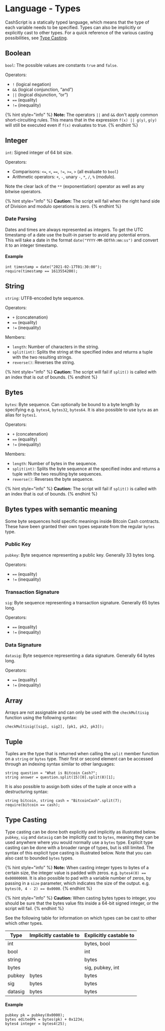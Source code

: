 # Language - Types

CashScript is a statically typed language, which means that the type of each variable needs to be specified. Types can also be implicitly or explicitly cast to other types. For a quick reference of the various casting possibilities, see [Type Casting](language-types.md#type-casting).

## Boolean <a href="#boolean" id="boolean"></a>

`bool`: The possible values are constants `true` and `false`.

Operators:

* `!` (logical negation)
* `&&` (logical conjunction, “and”)
* `||` (logical disjunction, “or”)
* `==` (equality)
* `!=` (inequality)

{% hint style="info" %}
**Note:** The operators `||` and `&&` don't apply common short-circuiting rules. This means that in the expression `f(x) || g(y)`, `g(y)` will still be executed even if `f(x)` evaluates to true.
{% endhint %}

## Integer <a href="#integer" id="integer"></a>

`int`: Signed integer of 64 bit size.

Operators:

* Comparisons: `<=`, `<`, `==`, `!=`, `>=`, `>` (all evaluate to `bool`)
* Arithmetic operators: `+`, `-`, unary `-`, `*`, `/`, `%` (modulo).

Note the clear lack of the `**` (exponentiation) operator as well as any bitwise operators.

{% hint style="info" %}
**Caution:** The script will fail when the right hand side of Division and modulo operations is zero.
{% endhint %}

### Date Parsing <a href="#date-parsing" id="date-parsing"></a>

Dates and times are always represented as integers. To get the UTC timestamp of a date use the built-in parser to avoid any potential errors. This will take a date in the format `date("YYYY-MM-DDThh:mm:ss")` and convert it to an integer timestamp.

#### **Example**

```solidity
int timestamp = date("2021-02-17T01:30:00");
require(timestamp == 1613554200);
```

## String <a href="#string" id="string"></a>

`string`: UTF8-encoded byte sequence.

Operators:

* `+` (concatenation)
* `==` (equality)
* `!=` (inequality)

Members:

* `length`: Number of characters in the string.
* `split(int)`: Splits the string at the specified index and returns a tuple with the two resulting strings.
* `reverse()`: Reverses the string.

{% hint style="info" %}
**Caution:** The script will fail if `split()` is called with an index that is out of bounds.&#x20;
{% endhint %}

## Bytes <a href="#bytes" id="bytes"></a>

`bytes`: Byte sequence. Can optionally be bound to a byte length by specifying e.g. `bytes4`, `bytes32`, `bytes64`. It is also possible to use `byte` as an alias for `bytes1`.

Operators:

* `+` (concatenation)
* `==` (equality)
* `!=` (inequality)

Members:

* `length`: Number of bytes in the sequence.
* `split(int)`: Splits the byte sequence at the specified index and returns a tuple with the two resulting byte sequences.
* `reverse()`: Reverses the byte sequence.

{% hint style="info" %}
**Caution:** The script will fail if `split()` is called with an index that is out of bounds.&#x20;
{% endhint %}

## Bytes types with semantic meaning <a href="#bytes-types-with-semantic-meaning" id="bytes-types-with-semantic-meaning"></a>

Some byte sequences hold specific meanings inside Bitcoin Cash contracts. These have been granted their own types separate from the regular `bytes` type.

### Public Key <a href="#public-key" id="public-key"></a>

`pubkey`: Byte sequence representing a public key. Generally 33 bytes long.

Operators:

* `==` (equality)
* `!=` (inequality)

### Transaction Signature <a href="#transaction-signature" id="transaction-signature"></a>

`sig`: Byte sequence representing a transaction signature. Generally 65 bytes long.

Operators:

* `==` (equality)
* `!=` (inequality)

### Data Signature <a href="#data-signature" id="data-signature"></a>

`datasig`: Byte sequence representing a data signature. Generally 64 bytes long.

Operators:

* `==` (equality)
* `!=` (inequality)

## Array <a href="#array" id="array"></a>

Arrays are not assignable and can only be used with the `checkMultisig` function using the following syntax:

```solidity
checkMultisig([sig1, sig2], [pk1, pk2, pk3]);
```

## Tuple <a href="#tuple" id="tuple"></a>

Tuples are the type that is returned when calling the `split` member function on a `string` or `bytes` type. Their first or second element can be accessed through an indexing syntax similar to other languages:

```solidity
string question = "What is Bitcoin Cash?";
string answer = question.split(15)[0].split(8)[1];
```

It is also possible to assign both sides of the tuple at once with a destructuring syntax:

```solidity
string bitcoin, string cash = "BitcoinCash".split(7);
require(bitcoin == cash);
```

## Type Casting <a href="#type-casting" id="type-casting"></a>

Type casting can be done both explicitly and implicitly as illustrated below. `pubkey`, `sig` and `datasig` can be implicitly cast to `bytes`, meaning they can be used anywhere where you would normally use a `bytes` type. Explicit type casting can be done with a broader range of types, but is still limited. The syntax of this explicit type casting is illustrated below. Note that you can also cast to bounded `bytes` types.

{% hint style="info" %}
**Note:** When casting integer types to bytes of a certain size, the integer value is padded with zeros. e.g. `bytes4(0) == 0x00000000`. It is also possible to pad with a variable number of zeros, by passing in a `size` parameter, which indicates the size of the output. e.g. `bytes(0, 4 - 2) == 0x0000`.
{% endhint %}

{% hint style="info" %}
**Caution:** When casting bytes types to integer, you should be sure that the bytes value fits inside a 64-bit signed integer, or the script will fail.
{% endhint %}

See the following table for information on which types can be cast to other which other types.

| Type    | Implicitly castable to | Explicitly castable to |
| ------- | ---------------------- | ---------------------- |
| int     |                        | bytes, bool            |
| bool    |                        | int                    |
| string  |                        | bytes                  |
| bytes   |                        | sig, pubkey, int       |
| pubkey  | bytes                  | bytes                  |
| sig     | bytes                  | bytes                  |
| datasig | bytes                  | bytes                  |

#### **Example**

```solidity
pubkey pk = pubkey(0x0000);
bytes editedPk = bytes(pk) + 0x1234;
bytes4 integer = bytes4(25);
```
